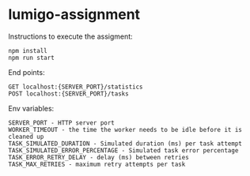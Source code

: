 # lumigo-assignment

Instructions to execute the assigment:
```
npm install
npm run start
```

End points:
```
GET localhost:{SERVER_PORT}/statistics
POST localhost:{SERVER_PORT}/tasks
```

Env variables:
```
SERVER_PORT - HTTP server port
WORKER_TIMEOUT - the time the worker needs to be idle before it is cleaned up
TASK_SIMULATED_DURATION - Simulated duration (ms) per task attempt
TASK_SIMULATED_ERROR_PERCENTAGE - Simulated task error percentage
TASK_ERROR_RETRY_DELAY - delay (ms) between retries
TASK_MAX_RETRIES - maximum retry attempts per task
```
